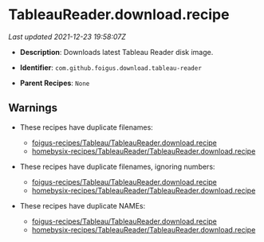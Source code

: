 # TableauReader.download.recipe

_Last updated 2021-12-23 19:58:07Z_

- **Description**: Downloads latest Tableau Reader disk image.

- **Identifier**: `com.github.foigus.download.tableau-reader`

- **Parent Recipes**: `None`

## Warnings

- These recipes have duplicate filenames:
    - [foigus-recipes/Tableau/TableauReader.download.recipe](/autopkg-dupe-tracker/foigus-recipes/Tableau/TableauReader.download.recipe)
    - [homebysix-recipes/TableauReader/TableauReader.download.recipe](/autopkg-dupe-tracker/homebysix-recipes/TableauReader/TableauReader.download.recipe)

- These recipes have duplicate filenames, ignoring numbers:
    - [foigus-recipes/Tableau/TableauReader.download.recipe](/autopkg-dupe-tracker/foigus-recipes/Tableau/TableauReader.download.recipe)
    - [homebysix-recipes/TableauReader/TableauReader.download.recipe](/autopkg-dupe-tracker/homebysix-recipes/TableauReader/TableauReader.download.recipe)

- These recipes have duplicate NAMEs:
    - [foigus-recipes/Tableau/TableauReader.download.recipe](/autopkg-dupe-tracker/foigus-recipes/Tableau/TableauReader.download.recipe)
    - [homebysix-recipes/TableauReader/TableauReader.download.recipe](/autopkg-dupe-tracker/homebysix-recipes/TableauReader/TableauReader.download.recipe)